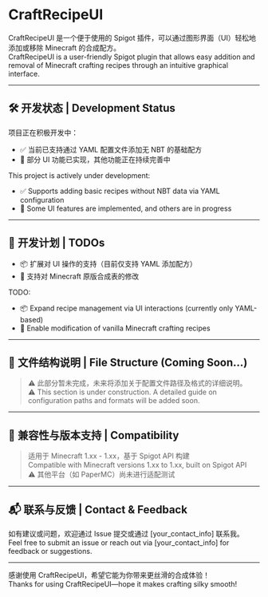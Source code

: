 # CraftRecipeUI

CraftRecipeUI 是一个便于使用的 Spigot 插件，可以通过图形界面（UI）轻松地添加或移除 Minecraft 的合成配方。  
CraftRecipeUI is a user-friendly Spigot plugin that allows easy addition and removal of Minecraft crafting recipes through an intuitive graphical interface.

---

## 🛠 开发状态 | Development Status

项目正在积极开发中：

- ✅ 当前已支持通过 YAML 配置文件添加无 NBT 的基础配方  
- 🧩 部分 UI 功能已实现，其他功能正在持续完善中  

This project is actively under development:

- ✅ Supports adding basic recipes without NBT data via YAML configuration  
- 🧩 Some UI features are implemented, and others are in progress

---

## 📌 开发计划 | TODOs

- 📦 扩展对 UI 操作的支持（目前仅支持 YAML 添加配方）  
- 🔧 支持对 Minecraft 原版合成表的修改  

TODO:

- 📦 Expand recipe management via UI interactions (currently only YAML-based)  
- 🔧 Enable modification of vanilla Minecraft crafting recipes

---

## 📁 文件结构说明 | File Structure (Coming Soon...)

> ⚠️ 此部分暂未完成，未来将添加关于配置文件路径及格式的详细说明。  
> ⚠️ This section is under construction. A detailed guide on configuration paths and formats will be added soon.

---

## 🧪 兼容性与版本支持 | Compatibility

> 适用于 Minecraft 1.xx - 1.xx，基于 Spigot API 构建  
> Compatible with Minecraft versions 1.xx to 1.xx, built on Spigot API  
> ⚠️ 其他平台（如 PaperMC）尚未进行适配测试

---

## 📬 联系与反馈 | Contact & Feedback

如有建议或问题，欢迎通过 Issue 提交或通过 [your_contact_info] 联系我。  
Feel free to submit an issue or reach out via [your_contact_info] for feedback or suggestions.

---

感谢使用 CraftRecipeUI，希望它能为你带来更丝滑的合成体验！  
Thanks for using CraftRecipeUI—hope it makes crafting silky smooth!
